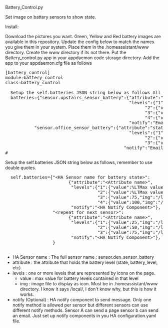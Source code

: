 Battery_Control.py

  Set image on battery sensors to show state.

  Install:

  Download the pictures you want.  Green, Yellow and Red battery images 
  are available in this repository.  Update the config below to match the names you give them in your system.
  Place them in the .homeassistant/www directory.  Create the www directory if its not there.
  Put the Battery_control.py app in your appdaemon code storage directory.
  Add the app to your appdaemon.cfg file as follows
<pre>
[battery_control]
module=battery_control
class=battery_control

  Setup the self.batteries JSON string below as follows All non-numeric values must be in double quotes
  batteries={"sensor.upstairs_sensor_battery":{"attribute":"state",
                                               "levels":{"1":{"value":25,"img":"/local/battery1.jpg"},
                                                     "2":{"value":50,"img":"/local/battery2.jpg"},
                                                     "3":{"value":75,"img":"/local/battery3.jpg"},
                                                     "4":{"value":100,"img":"/local/battery4.jpg"}},
                                               "notify":"EmailChip"},
           "sensor.office_sensor_battery":{"attribute":"state",
                                               "levels":{"1":{"value":33,"img":"/local/battery1.jpg"},
                                                     "2":{"value":66,"img":"/local/battery2.jpg"},
                                                     "3":{"value":100,"img":"/local/battery4.jpg"}},
                                             "notify":"EmailChip"}}
#</pre>
<ul>
</ul><p>
  Setup the self.batteries JSON string below as follows, remember to use double quotes.
  <pre>
  self.batteries={"&LTHA Sensor name for battery state&GT":
                        {"attribute":"&LTAttribute name&GT",
                         "levels":{"1":{"value":%LTMax value for this level%GT,"img":"%LTImageFile%GT"},
                                   "2":{"value":%LTMax value for this level%GT,"img":"%LTImageFile%GT"},
                                   "3":{"value":75,"img":"/local/battery3.jpg"},
                                   "4":{"value":100,"img":"/local/battery4.jpg"}},
                         "notify":"&LTHA Notify Component&GT"},
                  "&LTrepeat for next sensor&GT":
                        {"attribute":"&LTAttribute name&GT",
                         "levels":{"1":{"value":25,"img":"/local/battery1.jpg"},
                                   "2":{"value":50,"img":"/local/battery2.jpg"},
                                   "3":{"value":75,"img":"/local/battery3.jpg"}},
                         "notify":"&LTHA Notify Component&GT"},
                  }
                  </pre>
<ul>                  
<li>HA Sensor name : The full sensor name : sensor.den_sensor_battery
<li>attribute : the attribute that holds the battery level (state, battery_level, etc)
<li>levels : one or more levels that are represented by icons on the page.
<ul><li>value : max value for battery levels contained in that level
    <li>img : image file to display as icon.  Must be in .homeassistant/www directory.  I know it says /local/, I don't know why, but this is how it works.
    </ul>
<li>notify (Optional) : HA notify component to send message.  Only one notify method is allowed per
sensor but different sensors can use different notify methods.  Sensor A can send a page
sensor b can send an email.  Just set up notify components in you HA configuration.yaml file.
</ul>
